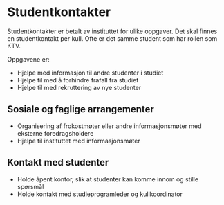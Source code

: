 # Studentkontakter

Studentkontakter er betalt av instituttet for ulike oppgaver. Det skal finnes en studentkontakt per kull.
Ofte er det samme student som har rollen som KTV.

Oppgavene er:

* Hjelpe med informasjon til andre studenter i studiet
* Hjelpe til med å forhindre frafall fra studiet
* Hjelpe til med rekruttering av nye studenter


## Sosiale og faglige arrangementer

* Organisering af frokostmøter eller andre informasjonsmøter med eksterne foredragsholdere
* Hjelpe til instituttet med informasjonsmøter


## Kontakt med studenter

* Holde åpent kontor, slik at studenter kan komme innom og stille spørsmål
* Holde kontakt med studieprogramleder og kullkoordinator